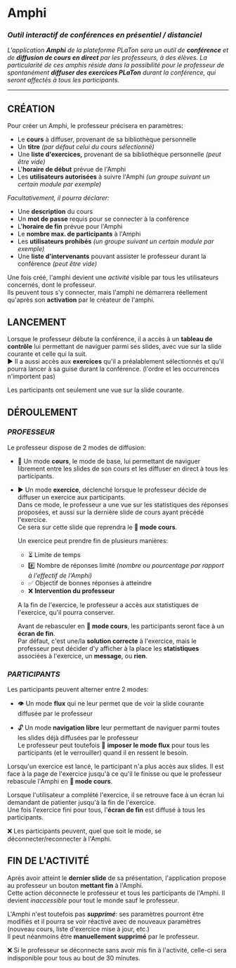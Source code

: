 # **Amphi**

### ***Outil interactif de conférences en présentiel / distanciel***

*L'application **Amphi** de la plateforme PLaTon sera un outil de **conférence** et de **diffusion de cours en direct** par les professeurs, à des élèves.*
*La particularité de ces amphis réside dans la possibilité pour le professeur de spontanément **diffuser des exercices PLaTon** durant la conférence, qui seront affectés à tous les participants.*  

---

## CRÉATION

Pour créer un Amphi, le professeur précisera en paramètres:
* Le **cours** à diffuser, provenant de sa bibliothèque personnelle
* Un **titre** *(par défaut celui du cours sélectionné)*
* Une **liste d'exercices,** provenant de sa bibliothèque personnelle *(peut être vide)*
* L'**horaire de début** prévue de l'Amphi
* Les **utilisateurs autorisées** à suivre l'Amphi *(un groupe suivant un certain module par exemple)*

*Facultativement, il pourra déclarer:*
- Une **description** du cours
- Un **mot de passe** requis pour se connecter à la conférence
- L'**horaire de fin** prévue pour l'Amphi
- Le **nombre max. de participants** à l'Amphi
- Les **utilisateurs prohibés** *(un groupe suivant un certain module par exemple)*
- Une **liste d'intervenants** pouvant assister le professeur durant la conférence *(peut être vide)*

Une fois créé, l'amphi devient une *activité* visible par tous les utilisateurs concernés, dont le professeur.  
Ils peuvent tous s'y connecter, mais l'amphi ne démarrera réellement qu'après son **activation** par le créateur de l'amphi.


## LANCEMENT

Lorsque le professeur débute la conférence, il a accès à un **tableau de contrôle** lui permettant de naviguer parmi ses slides, avec vue sur la slide courante et celle qui la suit.  
▶ Il a aussi accès aux **exercices** qu'il a préalablement sélectionnés et qu'il pourra lancer à sa guise durant la conférence. (l'ordre et les occurrences n'importent pas)

Les participants ont seulement une vue sur la slide courante.


## DÉROULEMENT
 
### *PROFESSEUR*
Le professeur dispose de 2 modes de diffusion:
- 📖 Un mode **cours**, le mode de base, lui permettant de naviguer librement entre les slides de son cours et les diffuser en direct à tous les participants.

- ▶ Un mode **exercice**, déclenché lorsque le professeur décide de diffuser un exercice aux participants.  
Dans ce mode, le professeur a une vue sur les statistiques des réponses proposées, et aussi sur la dernière slide de cours ayant précédé l'exercice.  
Ce sera sur cette slide que reprendra le **📖 mode cours**.

    Un exercice peut prendre fin de plusieurs manières:
    - ⏳ Limite de temps
    - #️⃣ Nombre de réponses limité *(nombre ou pourcentage par rapport à l'effectif de l'Amphi)*
    - ✅ Objectif de bonnes réponses à atteindre
    - ❌ **Intervention du professeur**

    A la fin de l'exercice, le professeur a accès aux statistiques de l'exercice, qu'il pourra conserver.  
    
    Avant de rebasculer en **📖 mode cours**, les participants seront face à un **écran de fin**.  
    Par défaut, c'est une/la **solution correcte** à l'exercice, mais le professeur peut décider d'y afficher à la place les **statistiques** associées à l'exercice, un **message**, ou **rien**.


### *PARTICIPANTS*
Les participants peuvent alterner entre 2 modes:
- 👁 Un mode **flux** qui ne leur permet que de voir la slide courante diffusée par le professeur

- 🔓 Un mode **navigation libre** leur permettant de naviguer parmi toutes les slides déjà diffusées par le professeur  
Le professeur peut toutefois 🔐 **imposer le mode flux** pour tous les participants (et le verrouiller) quand il en ressent le besoin.

Lorsqu'un exercice est lancé, le participant n'a plus accès aux slides. Il est face à la page de l'exercice jusqu'à ce qu'il le finisse ou que le professeur rebascule l'Amphi en **📖 mode cours**.

Lorsque l'utilisateur a complété l'exercice, il se retrouve face à un écran lui demandant de patienter jusqu'à la fin de l'exercice.  
Une fois l'exercice fini pour tous, l'**écran de fin** est diffusé à tous les participants.

❌ Les participants peuvent, quel que soit le mode, se déconnecter/reconnecter à l'Amphi.


## FIN DE L'ACTIVITÉ

Après avoir atteint le **dernier slide** de sa présentation, l'application propose au professeur un bouton **mettant fin** à l'Amphi.  
Cette action déconnecte le professeur et tous les participants de l'Amphi. Il devient *inaccessible* pour tout le monde sauf le professeur.

L'Amphi n'est toutefois pas ***supprimé***: ses paramètres pourront être modifiés  et il pourra se voir réactivé avec de nouveaux paramètres (nouveau cours, liste d'exercice mise à jour, etc.)  
Il peut néanmoins être **manuellement supprimé** par le professeur.

❌ Si le professeur se déconnecte sans avoir mis fin à l'activité, celle-ci sera indisponible pour tous au bout de 30 minutes.